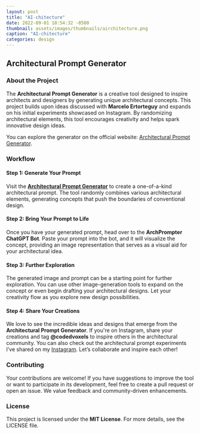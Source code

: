 ```yaml
---
layout: post
title: "AI-chitecture"
date: 2022-09-01 18:54:32 -0500
thumbnail: assets/images/thumbnails/airchitecture.png
caption: "AI-chitecture"
categories: design
---
```

## Architectural Prompt Generator

### About the Project

The **Architectural Prompt Generator** is a creative tool designed to inspire architects and designers by generating unique architectural concepts. This project builds upon ideas discussed with **Marcelo Ertorteguy** and expands on his initial experiments showcased on Instagram. By randomizing architectural elements, this tool encourages creativity and helps spark innovative design ideas.

You can explore the generator on the official website: [Architectural Prompt Generator](https://www.architecturalprompt.com/).

### Workflow

#### Step 1: Generate Your Prompt

Visit the **[Architectural Prompt Generator](https://www.architecturalprompt.com/)** to create a one-of-a-kind architectural prompt. The tool randomly combines various architectural elements, generating concepts that push the boundaries of conventional design.

#### Step 2: Bring Your Prompt to Life

Once you have your generated prompt, head over to the **ArchPrompter ChatGPT Bot**. Paste your prompt into the bot, and it will visualize the concept, providing an image representation that serves as a visual aid for your architectural idea.

#### Step 3: Further Exploration

The generated image and prompt can be a starting point for further exploration. You can use other image-generation tools to expand on the concept or even begin drafting your architectural designs. Let your creativity flow as you explore new design possibilities.

#### Step 4: Share Your Creations

We love to see the incredible ideas and designs that emerge from the **Architectural Prompt Generator**. If you're on Instagram, share your creations and tag **@codedvoxels** to inspire others in the architectural community. You can also check out the architectural prompt experiments I’ve shared on my [Instagram](https://www.instagram.com/codedvoxels/). Let’s collaborate and inspire each other!

### Contributing

Your contributions are welcome! If you have suggestions to improve the tool or want to participate in its development, feel free to create a pull request or open an issue. We value feedback and community-driven enhancements.

### License

This project is licensed under the **MIT License**. For more details, see the LICENSE file.